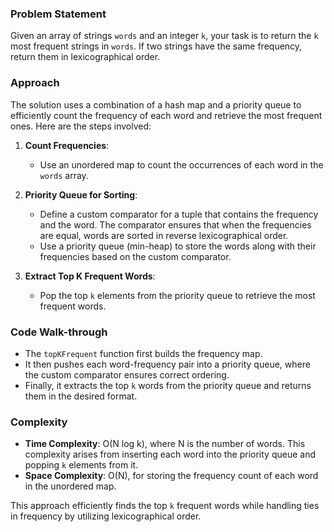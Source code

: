### Problem Statement
Given an array of strings `words` and an integer `k`, your task is to return the `k` most frequent strings in `words`. If two strings have the same frequency, return them in lexicographical order.

### Approach
The solution uses a combination of a hash map and a priority queue to efficiently count the frequency of each word and retrieve the most frequent ones. Here are the steps involved:

1. **Count Frequencies**:
   - Use an unordered map to count the occurrences of each word in the `words` array.

2. **Priority Queue for Sorting**:
   - Define a custom comparator for a tuple that contains the frequency and the word. The comparator ensures that when the frequencies are equal, words are sorted in reverse lexicographical order.
   - Use a priority queue (min-heap) to store the words along with their frequencies based on the custom comparator.

3. **Extract Top K Frequent Words**:
   - Pop the top `k` elements from the priority queue to retrieve the most frequent words.

### Code Walk-through
- The `topKFrequent` function first builds the frequency map.
- It then pushes each word-frequency pair into a priority queue, where the custom comparator ensures correct ordering.
- Finally, it extracts the top `k` words from the priority queue and returns them in the desired format.

### Complexity
- **Time Complexity**: O(N log k), where N is the number of words. This complexity arises from inserting each word into the priority queue and popping `k` elements from it.
- **Space Complexity**: O(N), for storing the frequency count of each word in the unordered map.

This approach efficiently finds the top `k` frequent words while handling ties in frequency by utilizing lexicographical order.
